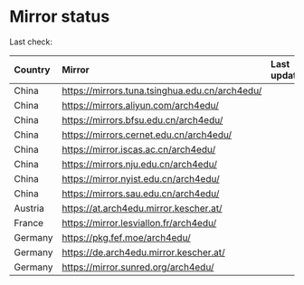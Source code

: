 <script src="./time.js"></script>
# Mirror status
Last check: <script type="text/javascript">localize(1712787560.2396455);</script>

|Country|Mirror|Last update|
|:------|:-----|:----------|
|China|https://mirrors.tuna.tsinghua.edu.cn/arch4edu/|<script type="text/javascript">localize(1712731108);</script>|
|China|https://mirrors.aliyun.com/arch4edu/|<script type="text/javascript">localize(1712731108);</script>|
|China|https://mirrors.bfsu.edu.cn/arch4edu/|<script type="text/javascript">localize(1712731108);</script>|
|China|https://mirrors.cernet.edu.cn/arch4edu/|<script type="text/javascript">localize(1712731108);</script>|
|China|https://mirror.iscas.ac.cn/arch4edu/|<script type="text/javascript">localize(1712731108);</script>|
|China|https://mirrors.nju.edu.cn/arch4edu/|<script type="text/javascript">localize(1712687213);</script>|
|China|https://mirror.nyist.edu.cn/arch4edu/|<script type="text/javascript">localize(1712731108);</script>|
|China|https://mirrors.sau.edu.cn/arch4edu/|<script type="text/javascript">localize(1712731108);</script>|
|Austria|https://at.arch4edu.mirror.kescher.at/|<script type="text/javascript">localize(1712731108);</script>|
|France|https://mirror.lesviallon.fr/arch4edu/|<script type="text/javascript">localize(1712731108);</script>|
|Germany|https://pkg.fef.moe/arch4edu/|<script type="text/javascript">localize(1712731108);</script>|
|Germany|https://de.arch4edu.mirror.kescher.at/|<script type="text/javascript">localize(1712731108);</script>|
|Germany|https://mirror.sunred.org/arch4edu/|<script type="text/javascript">localize(1712731108);</script>|

<script src="./tablefilter/tablefilter.js"></script>
<script src="./table.js"></script>